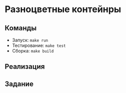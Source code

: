 # Разноцветные контейнры

## Команды
- Запуск: 
``
make run
``
- Тестирование:
``
make test
``
- Сборка:
  ``
  make build
  ``
## Реализация

## Задание